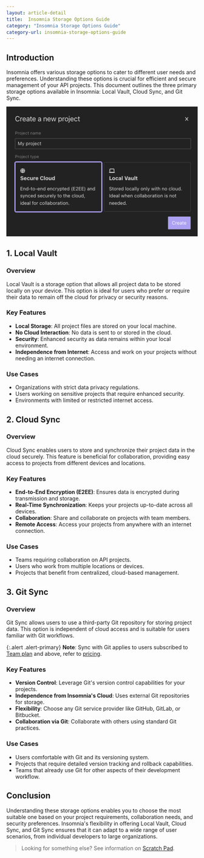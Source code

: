 ```yaml
---
layout: article-detail
title:  Insomnia Storage Options Guide
category: "Insomnia Storage Options Guide"
category-url: insomnia-storage-options-guide
---
```


## Introduction

Insomnia offers various storage options to cater to different user needs and preferences. Understanding these options is crucial for efficient and secure management of your API projects. This document outlines the three primary storage options available in Insomnia: Local Vault, Cloud Sync, and Git Sync.

![storage options example image](../assets/images/storage-options-example-img.jpg)

## 1. Local Vault

### Overview

Local Vault is a storage option that allows all project data to be stored locally on your device. This option is ideal for users who prefer or require their data to remain off the cloud for privacy or security reasons.

### Key Features

- **Local Storage**: All project files are stored on your local machine.
- **No Cloud Interaction**: No data is sent to or stored in the cloud.
- **Security**: Enhanced security as data remains within your local environment.
- **Independence from Internet**: Access and work on your projects without needing an internet connection.

### Use Cases

- Organizations with strict data privacy regulations.
- Users working on sensitive projects that require enhanced security.
- Environments with limited or restricted internet access.

## 2. Cloud Sync

### Overview

Cloud Sync enables users to store and synchronize their project data in the cloud securely. This feature is beneficial for collaboration, providing easy access to projects from different devices and locations.

### Key Features

- **End-to-End Encryption (E2EE)**: Ensures data is encrypted during transmission and storage.
- **Real-Time Synchronization**: Keeps your projects up-to-date across all devices.
- **Collaboration**: Share and collaborate on projects with team members.
- **Remote Access**: Access your projects from anywhere with an internet connection.

### Use Cases

- Teams requiring collaboration on API projects.
- Users who work from multiple locations or devices.
- Projects that benefit from centralized, cloud-based management.

## 3. Git Sync

### Overview

Git Sync allows users to use a third-party Git repository for storing project data. This option is independent of cloud access and is suitable for users familiar with Git workflows.

{:.alert .alert-primary}
**Note**: Sync with Git applies to users subscribed to [Team plan](https://insomnia.rest/pricing) and above, refer to [pricing](https://insomnia.rest/pricing).

### Key Features

- **Version Control**: Leverage Git's version control capabilities for your projects.
- **Independence from Insomnia's Cloud**: Uses external Git repositories for storage.
- **Flexibility**: Choose any Git service provider like GitHub, GitLab, or Bitbucket.
- **Collaboration via Git**: Collaborate with others using standard Git practices.

### Use Cases

- Users comfortable with Git and its versioning system.
- Projects that require detailed version tracking and rollback capabilities.
- Teams that already use Git for other aspects of their development workflow.

## Conclusion

Understanding these storage options enables you to choose the most suitable one based on your project requirements, collaboration needs, and security preferences. Insomnia's flexibility in offering Local Vault, Cloud Sync, and Git Sync ensures that it can adapt to a wide range of user scenarios, from individual developers to large organizations.

> Looking for something else? See information on [Scratch Pad](scratchpad).
